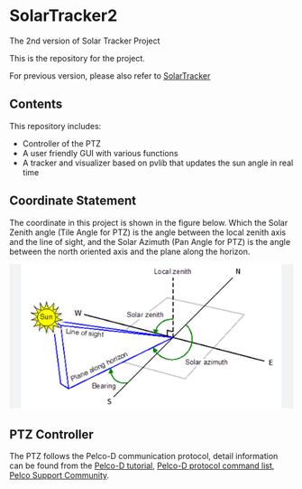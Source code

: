 # SolarTracker2
The 2nd version of Solar Tracker Project

This is the repository for the project. 

For previous version, please also refer to [SolarTracker](https://github.com/ValenQiu/SolarTracker)

## Contents
This repository includes:
- Controller of the PTZ
- A user friendly GUI with various functions
- A tracker and visualizer based on pvlib that updates the sun angle in real time

## Coordinate Statement
The coordinate in this project is shown in the figure below. Which the Solar Zenith angle (Tile Angle for PTZ) is the angle between the local zenith axis and the line of sight, and the Solar Azimuth (Pan Angle for PTZ) is the angle between the north oriented axis and the plane along the horizon.

<p align="center">
  <img src="/img/coordinate.PNG" alt="Coordinate">
</p>

## PTZ Controller
The PTZ follows the Pelco-D communication protocol, detail information can be found from the [Pelco-D tutorial](https://www.commfront.com/pages/pelco-d-protocol-tutorial), [Pelco-D protocol command list](https://www.epiphan.com/userguides/LUMiO12x/Content/UserGuides/PTZ/3-operation/PELCODcommands.htm), [Pelco Support Community](https://support.pelco.com/s/article/How-to-Troubleshoot-PTZ-Control-Issues-1538586696855?language=en_US).





